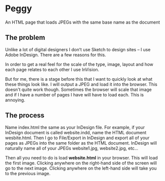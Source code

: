 # Peggy
An HTML page that loads JPEGs with the same base name as the document

## The problem
Unlike a lot of digital designers I donʻt use Sketch to design sites – I use Adobe InDesign. There are a few reasons for this. 

In order to get a real feel for the scale of the type, image, layout and how each page relates to each other I use InVision.

But for me, there is a stage before this that I want to quickly look at what these things look like. <!-- For me InVision is for close to first draft.--> I will output a JPEG and load it into the browser. This doesn't quite work though. Sometimes the browser will scale that image and if I have a number of pages I have will have to load each. This is annoying.

## The process
Name index.html the same as your InDesign file. For example, if your InDesign document is called website.indd, name the HTML document wesbite.html. Then I go to File/Export in InDesign and export all of your pages as JPEGs into the same folder as the HTML document. InDesign will naturally name all of your JPEGs website1.jpg, website2.jpg, etc...

Then all you need to do is load **website.html** in your browser. This will load the first image. Clicking anywhere on the right-hand side of the screen will go to the next image. Clicking anywhere on the left-hand side will take you to the previous image.
